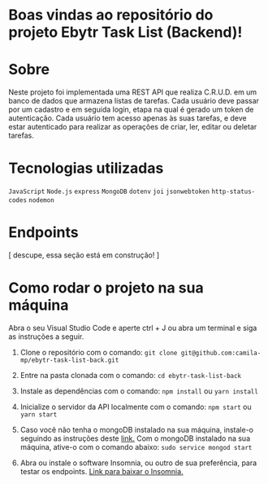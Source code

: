 # Boas vindas ao repositório do projeto Ebytr Task List (Backend)!

# Sobre

Neste projeto foi implementada uma REST API que realiza C.R.U.D. em um banco de dados que armazena listas de tarefas. Cada usuário deve passar por um cadastro e em seguida login, etapa na qual é gerado um token de autenticação. Cada usuário tem acesso apenas às suas tarefas, e deve estar autenticado para realizar as operações de criar, ler, editar ou deletar tarefas.

# Tecnologias utilizadas

`JavaScript` `Node.js` `express` `MongoDB` `dotenv` `joi` `jsonwebtoken` `http-status-codes` `nodemon`

# Endpoints

[ descupe, essa seção está em construção! ]

# Como rodar o projeto na sua máquina

Abra o seu Visual Studio Code e aperte ctrl + J ou abra um terminal e siga as instruções a seguir.

1. Clone o repositório com o comando:
`git clone git@github.com:camila-mp/ebytr-task-list-back.git`

2. Entre na pasta clonada com o comando:
`cd ebytr-task-list-back`

3. Instale as dependências com o comando:
`npm install` ou `yarn install`

4. Inicialize o servidor da API localmente com o comando:
`npm start` ou `yarn start`

5. Caso você não tenha o mongoDB instalado na sua máquina, instale-o seguindo as instruções deste <a href="https://insomnia.rest/download">link.</a> Com o mongoDB instalado na sua máquina, ative-o com o comando abaixo:
`sudo service mongod start`

6. Abra ou instale o software Insomnia, ou outro de sua preferência, para testar os endpoints.
<a href="https://insomnia.rest/download">Link para baixar o Insomnia.</a>